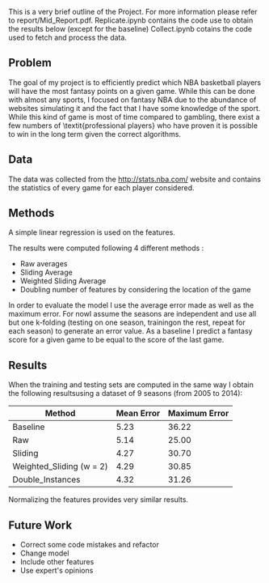 This is a very brief outline of the Project. For more information please refer to report/Mid_Report.pdf.
Replicate.ipynb contains the code use to obtain the results below (except for the baseline)
Collect.ipynb cotains the code used to fetch and process the data.


## Problem

The goal of my project is to efficiently predict which NBA basketball players will have the most fantasy points on a given game. While this can be done with almost any sports, I focused on fantasy NBA due to the abundance of websites simulating it and the fact that I have some knowledge of the sport. While this kind of game is most of time compared to gambling, there exist a few numbers of \textit{professional players} who have proven it is possible to win in the long term given the correct algorithms.

## Data

The data was collected from the http://stats.nba.com/ website and contains the statistics of every game for each player considered.

## Methods
A simple linear regression is used on the features.

The results were computed following 4 different methods :
- Raw averages
- Sliding Average
- Weighted Sliding Average
- Doubling number of features by considering the location of the game

In order to evaluate the model I use the average error made as well as the maximum error. For nowI assume the seasons are independent and use all but one k-folding (testing on one season, trainingon the rest, repeat for each season) to generate an error value. As a baseline I predict a fantasy score for a given game to be equal to the score of the last game.

## Results

When the training and testing sets are computed in the same way I obtain the following resultsusing a dataset of 9 seasons (from 2005 to 2014):

| Method                   | Mean Error | Maximum Error |
|--------------------------|------------|---------------|
| Baseline                 | 5.23       | 36.22         |
| Raw                      | 5.14       | 25.00         |
| Sliding                  | 4.27       | 30.70         |
| Weighted_Sliding (w = 2) | 4.29       | 30.85         |
| Double_Instances         | 4.32       | 31.26         |

Normalizing the features provides very similar results.

## Future Work

- Correct some code mistakes and refactor
- Change model
- Include other features
- Use expert's opinions


